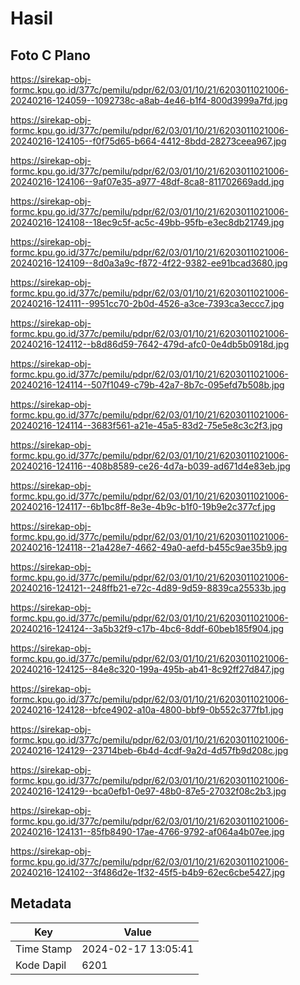 # Hasil

## Foto C Plano

https://sirekap-obj-formc.kpu.go.id/377c/pemilu/pdpr/62/03/01/10/21/6203011021006-20240216-124059--1092738c-a8ab-4e46-b1f4-800d3999a7fd.jpg

https://sirekap-obj-formc.kpu.go.id/377c/pemilu/pdpr/62/03/01/10/21/6203011021006-20240216-124105--f0f75d65-b664-4412-8bdd-28273ceea967.jpg

https://sirekap-obj-formc.kpu.go.id/377c/pemilu/pdpr/62/03/01/10/21/6203011021006-20240216-124106--9af07e35-a977-48df-8ca8-811702669add.jpg

https://sirekap-obj-formc.kpu.go.id/377c/pemilu/pdpr/62/03/01/10/21/6203011021006-20240216-124108--18ec9c5f-ac5c-49bb-95fb-e3ec8db21749.jpg

https://sirekap-obj-formc.kpu.go.id/377c/pemilu/pdpr/62/03/01/10/21/6203011021006-20240216-124109--8d0a3a9c-f872-4f22-9382-ee91bcad3680.jpg

https://sirekap-obj-formc.kpu.go.id/377c/pemilu/pdpr/62/03/01/10/21/6203011021006-20240216-124111--9951cc70-2b0d-4526-a3ce-7393ca3eccc7.jpg

https://sirekap-obj-formc.kpu.go.id/377c/pemilu/pdpr/62/03/01/10/21/6203011021006-20240216-124112--b8d86d59-7642-479d-afc0-0e4db5b0918d.jpg

https://sirekap-obj-formc.kpu.go.id/377c/pemilu/pdpr/62/03/01/10/21/6203011021006-20240216-124114--507f1049-c79b-42a7-8b7c-095efd7b508b.jpg

https://sirekap-obj-formc.kpu.go.id/377c/pemilu/pdpr/62/03/01/10/21/6203011021006-20240216-124114--3683f561-a21e-45a5-83d2-75e5e8c3c2f3.jpg

https://sirekap-obj-formc.kpu.go.id/377c/pemilu/pdpr/62/03/01/10/21/6203011021006-20240216-124116--408b8589-ce26-4d7a-b039-ad671d4e83eb.jpg

https://sirekap-obj-formc.kpu.go.id/377c/pemilu/pdpr/62/03/01/10/21/6203011021006-20240216-124117--6b1bc8ff-8e3e-4b9c-b1f0-19b9e2c377cf.jpg

https://sirekap-obj-formc.kpu.go.id/377c/pemilu/pdpr/62/03/01/10/21/6203011021006-20240216-124118--21a428e7-4662-49a0-aefd-b455c9ae35b9.jpg

https://sirekap-obj-formc.kpu.go.id/377c/pemilu/pdpr/62/03/01/10/21/6203011021006-20240216-124121--248ffb21-e72c-4d89-9d59-8839ca25533b.jpg

https://sirekap-obj-formc.kpu.go.id/377c/pemilu/pdpr/62/03/01/10/21/6203011021006-20240216-124124--3a5b32f9-c17b-4bc6-8ddf-60beb185f904.jpg

https://sirekap-obj-formc.kpu.go.id/377c/pemilu/pdpr/62/03/01/10/21/6203011021006-20240216-124125--84e8c320-199a-495b-ab41-8c92ff27d847.jpg

https://sirekap-obj-formc.kpu.go.id/377c/pemilu/pdpr/62/03/01/10/21/6203011021006-20240216-124128--bfce4902-a10a-4800-bbf9-0b552c377fb1.jpg

https://sirekap-obj-formc.kpu.go.id/377c/pemilu/pdpr/62/03/01/10/21/6203011021006-20240216-124129--23714beb-6b4d-4cdf-9a2d-4d57fb9d208c.jpg

https://sirekap-obj-formc.kpu.go.id/377c/pemilu/pdpr/62/03/01/10/21/6203011021006-20240216-124129--bca0efb1-0e97-48b0-87e5-27032f08c2b3.jpg

https://sirekap-obj-formc.kpu.go.id/377c/pemilu/pdpr/62/03/01/10/21/6203011021006-20240216-124131--85fb8490-17ae-4766-9792-af064a4b07ee.jpg

https://sirekap-obj-formc.kpu.go.id/377c/pemilu/pdpr/62/03/01/10/21/6203011021006-20240216-124102--3f486d2e-1f32-45f5-b4b9-62ec6cbe5427.jpg


## Metadata

| Key        | Value               |
| ---------- | ------------------- |
| Time Stamp | 2024-02-17 13:05:41 |
| Kode Dapil | 6201                |



